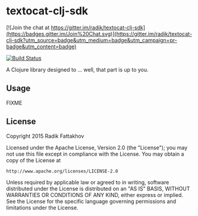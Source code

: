 # textocat-clj-sdk

[![Join the chat at https://gitter.im/radik/textocat-clj-sdk](https://badges.gitter.im/Join%20Chat.svg)](https://gitter.im/radik/textocat-clj-sdk?utm_source=badge&utm_medium=badge&utm_campaign=pr-badge&utm_content=badge)

[![Build Status](https://travis-ci.org/radik/textocat-clj-sdk.svg?branch=master)](https://travis-ci.org/radik/textocat-clj-sdk)

A Clojure library designed to ... well, that part is up to you.

## Usage

FIXME

## License

Copyright 2015 Radik Fattakhov

Licensed under the Apache License, Version 2.0 (the "License");
you may not use this file except in compliance with the License.
You may obtain a copy of the License at

    http://www.apache.org/licenses/LICENSE-2.0

Unless required by applicable law or agreed to in writing, software
distributed under the License is distributed on an "AS IS" BASIS,
WITHOUT WARRANTIES OR CONDITIONS OF ANY KIND, either express or implied.
See the License for the specific language governing permissions and
limitations under the License.
